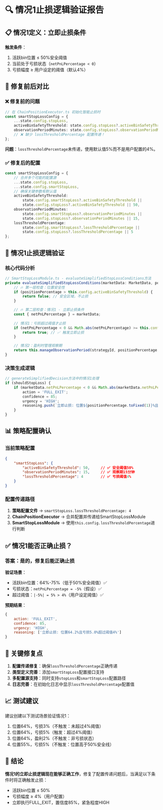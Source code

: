 # 🔍 情况1止损逻辑验证报告

## 📋 情况1定义：立即止损条件

**触发条件**：
1. 活跃bin位置 ≤ 50%安全阈值
2. 当前处于亏损状态（`netPnLPercentage < 0`）
3. 亏损幅度 ≥ 用户设定的阈值（默认4%）

## 🔧 修复前后对比

### ❌ 修复前的问题
```typescript
// 在 ChainPositionExecutor.ts 初始化智能止损时
const smartStopLossConfig = {
    ...state.config.stopLoss,
    activeBinSafetyThreshold: state.config.stopLoss?.activeBinSafetyThreshold || 50,
    observationPeriodMinutes: state.config.stopLoss?.observationPeriodMinutes || 15
    // ❌ 缺少 lossThresholdPercentage 配置传递！
};
```

**问题**：`lossThresholdPercentage`未传递，使用默认值5%而不是用户配置的4%。

### ✅ 修复后的配置
```typescript
const smartStopLossConfig = {
    // 合并多个可能的配置源
    ...state.config.stopLoss,
    ...state.config.smartStopLoss,
    // 确保关键参数有默认值
    activeBinSafetyThreshold: 
        state.config.smartStopLoss?.activeBinSafetyThreshold || 
        state.config.stopLoss?.activeBinSafetyThreshold || 50,
    observationPeriodMinutes: 
        state.config.smartStopLoss?.observationPeriodMinutes || 
        state.config.stopLoss?.observationPeriodMinutes || 15,
    lossThresholdPercentage: 
        state.config.smartStopLoss?.lossThresholdPercentage || 
        state.config.stopLoss?.lossThresholdPercentage || 5
};
```

## 🎯 情况1止损逻辑验证

### 核心代码分析
```typescript
// SmartStopLossModule.ts - evaluateSimplifiedStopLossConditions方法
private evaluateSimplifiedStopLossConditions(marketData: MarketData, positionPercentage: number, strategyId: string): boolean {
    // 🔥 第一层检查：位置安全性
    if (positionPercentage > this.config.activeBinSafetyThreshold) {
        return false; // 安全区域，不止损
    }

    // 🔥 第二层检查：情况1 - 立即止损条件
    const { netPnLPercentage } = marketData;
    
    // 情况1：亏损超过阈值才止损
    if (netPnLPercentage < 0 && Math.abs(netPnLPercentage) >= this.config.lossThresholdPercentage) {
        return true; // ✅ 触发立即止损
    }

    // 情况2：盈利时管理观察期
    return this.manageObservationPeriod(strategyId, positionPercentage, netPnLPercentage);
}
```

### 决策生成逻辑
```typescript
// generateSimplifiedDecision方法中的情况1处理
if (shouldStopLoss) {
    if (marketData.netPnLPercentage < 0 && Math.abs(marketData.netPnLPercentage) >= this.config.lossThresholdPercentage) {
        action = 'FULL_EXIT';
        confidence = 85;
        urgency = 'HIGH';
        reasoning.push(`立即止损: 位置${positionPercentage.toFixed(1)}%且亏损${Math.abs(marketData.netPnLPercentage).toFixed(1)}%超过阈值${this.config.lossThresholdPercentage}%`);
    }
}
```

## 📊 策略配置确认

### 当前策略配置
```json
{
    "smartStopLoss": {
        "activeBinSafetyThreshold": 50,     // ✅ 安全阈值50%
        "observationPeriodMinutes": 15,     // ✅ 观察期15分钟  
        "lossThresholdPercentage": 4        // ✅ 亏损阈值4%
    }
}
```

### 配置传递路径
1. **策略配置文件** → `smartStopLoss.lossThresholdPercentage: 4`
2. **ChainPositionExecutor** → 合并配置并传递给SmartStopLossModule
3. **SmartStopLossModule** → 使用`this.config.lossThresholdPercentage`进行判断

## ✅ 情况1能否正确止损？

### 答案：是的，修复后能正确止损

**验证场景**：
- 活跃bin位置：64%-75%（低于50%安全阈值）✅
- 亏损状态：`netPnLPercentage = -5%`（假设）✅  
- 超过阈值：`|-5%| = 5% > 4%`（用户设定阈值）✅

**预期结果**：
```javascript
{
    action: 'FULL_EXIT',
    confidence: 85,
    urgency: 'HIGH',
    reasoning: ['立即止损: 位置64.2%且亏损5.0%超过阈值4%']
}
```

## 🚨 关键修复点

1. **配置传递修复**：确保`lossThresholdPercentage`正确传递
2. **类型定义完善**：添加`smartStopLoss`配置接口支持
3. **多配置源支持**：同时支持`stopLoss`和`smartStopLoss`配置路径
4. **日志完善**：在初始化日志中显示`lossThresholdPercentage`配置值

## 📈 测试建议

建议创建以下测试场景验证情况1：
1. 位置64%，亏损3%（不触发：未超过4%阈值）
2. 位置64%，亏损5%（触发：超过4%阈值）
3. 位置64%，盈利2%（不触发：非亏损状态）
4. 位置55%，亏损5%（不触发：位置高于50%安全线）

## 🎯 结论

**情况1的立即止损逻辑现在能够正确工作**，修复了配置传递问题后，当满足以下条件时将正确触发止损：
- 活跃bin位置 ≤ 50%
- 亏损幅度 ≥ 4%（用户配置）
- 立即执行FULL_EXIT，置信度85%，紧急程度HIGH 
